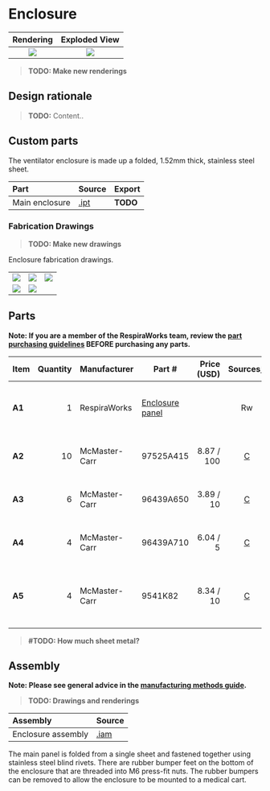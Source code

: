 # Enclosure

| Rendering | Exploded View |
:------------------:|:-----------------:|
| ![](images/enclosure_rendering.jpg)  | ![](images/enclosure_exploded.jpg)  |

> **TODO: Make new renderings**

## Design rationale

> **TODO:** Content..

## Custom parts

The ventilator enclosure is made up a folded, 1.52mm thick, stainless steel sheet.

| Part  | Source | Export |
|:------|:-------|---|
| Main enclosure | [.ipt](enclosure.ipt)         | **TODO** |

### Fabrication Drawings

> **TODO: Make new drawings**

Enclosure fabrication drawings.

|             |     |  |
:------------------:|:-----------------:|:---:|
| ![](images/fab_drawing_1.png) | ![](images/fab_drawing_2.png) | ![](images/fab_drawing_3.png) |
| ![](images/fab_drawing_4.png) | ![](images/fab_drawing_5.png) |

## Parts

**Note: If you are a member of the RespiraWorks team, review the [part purchasing guidelines][ppg]
BEFORE purchasing any parts.**

[ppg]: ../purchasing_guidelines.md

| Item  | Quantity | Manufacturer  | Part #                   | Price (USD) | Sources[*][ppg]| Notes |
| ----- |---------:| ------------- | ------------------------ | -----------:|:--------------:|:------|
|**A1** | 1        | RespiraWorks  | [Enclosure panel][a1rw]  |             | Rw             | Ventilator enclosure, bent sheet metal |
|**A2** | 10       | McMaster-Carr | 97525A415                | 8.87 / 100  | [C][a2mcmc]    | 1/8" blind rivets (can also be 3mm) |
|**A3** | 6        | McMaster-Carr | 96439A650                | 3.89 / 10   | [C][a3mcmc]    | M4 self-clinching / press-fit nut |
|**A4** | 4        | McMaster-Carr | 96439A710                | 6.04 / 5    | [C][a4mcmc]    | M6 self-clinching / press-fit nut |
|**A5** | 4        | McMaster-Carr | 9541K82                  | 8.34 / 10   | [C][a5mcmc]    | M6 threaded-stud bumper, used as feet |

>**#TODO: How much sheet metal?**

[a1rw]:    #custom-parts
[a2mcmc]:  https://www.mcmaster.com/97525A415/
[a3mcmc]:  https://www.mcmaster.com/96439A650/
[a4mcmc]:  https://www.mcmaster.com/96439A710/
[a5mcmc]:  https://www.mcmaster.com/9541K82/

## Assembly

**Note: Please see general advice in the [manufacturing methods guide](../methods).**

> **TODO: Drawings and renderings**

| Assembly | Source |
|:---------|:-------|
| Enclosure assembly         | [.iam](enclosure_assembly.iam) |

The main panel is folded from a single sheet and fastened together using stainless steel blind rivets. There
are rubber bumper feet on the bottom of the enclosure that are threaded into M6 press-fit nuts. The rubber bumpers
can be removed to allow the enclosure to be mounted to a medical cart.
